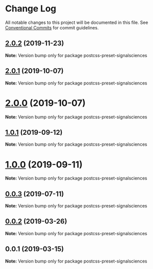 # Change Log

All notable changes to this project will be documented in this file.
See [Conventional Commits](https://conventionalcommits.org) for commit guidelines.

## [2.0.2](https://github.com/signalsciences/jsdx/compare/postcss-preset-signalsciences@2.0.1...postcss-preset-signalsciences@2.0.2) (2019-11-23)

**Note:** Version bump only for package postcss-preset-signalsciences

## [2.0.1](https://github.com/signalsciences/jsdx/compare/postcss-preset-signalsciences@2.0.0...postcss-preset-signalsciences@2.0.1) (2019-10-07)

**Note:** Version bump only for package postcss-preset-signalsciences

# [2.0.0](https://github.com/signalsciences/jsdx/compare/postcss-preset-signalsciences@1.0.1...postcss-preset-signalsciences@2.0.0) (2019-10-07)

**Note:** Version bump only for package postcss-preset-signalsciences

## [1.0.1](https://github.com/signalsciences/jsdx/compare/postcss-preset-signalsciences@1.0.0...postcss-preset-signalsciences@1.0.1) (2019-09-12)

**Note:** Version bump only for package postcss-preset-signalsciences

# [1.0.0](https://github.com/signalsciences/jsdx/compare/postcss-preset-signalsciences@0.0.3...postcss-preset-signalsciences@1.0.0) (2019-09-11)

**Note:** Version bump only for package postcss-preset-signalsciences

## [0.0.3](https://github.com/signalsciences/jsdx/compare/postcss-preset-signalsciences@0.0.2...postcss-preset-signalsciences@0.0.3) (2019-07-11)

**Note:** Version bump only for package postcss-preset-signalsciences

## [0.0.2](https://github.com/signalsciences/jsdx/compare/postcss-preset-signalsciences@0.0.1...postcss-preset-signalsciences@0.0.2) (2019-03-26)

**Note:** Version bump only for package postcss-preset-signalsciences

## 0.0.1 (2019-03-15)

**Note:** Version bump only for package postcss-preset-signalsciences
